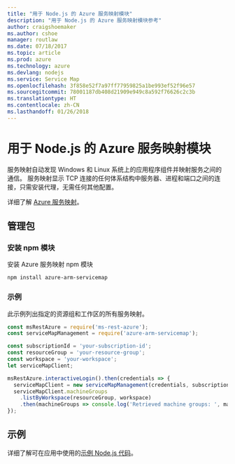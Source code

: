 ```yaml
---
title: "用于 Node.js 的 Azure 服务映射模块"
description: "用于 Node.js 的 Azure 服务映射模块参考"
author: craigshoemaker
ms.author: cshoe
manager: routlaw
ms.date: 07/18/2017
ms.topic: article
ms.prod: azure
ms.technology: azure
ms.devlang: nodejs
ms.service: Service Map
ms.openlocfilehash: 3f858e52f7a97ff77959825a1be993ef52f96e57
ms.sourcegitcommit: 78001187db408d21909e949c8a592f76626c2c3b
ms.translationtype: HT
ms.contentlocale: zh-CN
ms.lasthandoff: 01/26/2018
---
```

# <a name="azure-service-map-modules-for-nodejs"></a>用于 Node.js 的 Azure 服务映射模块

服务映射自动发现 Windows 和 Linux 系统上的应用程序组件并映射服务之间的通信。 服务映射显示 TCP 连接的任何体系结构中服务器、进程和端口之间的连接，只需安装代理，无需任何其他配置。

详细了解 [Azure 服务映射](https://docs.microsoft.com/azure/operations-management-suite/operations-management-suite-service-map)。

## <a name="management-package"></a>管理包

### <a name="install-the-npm-module"></a>安装 npm 模块

安装 Azure 服务映射 npm 模块

```bash
npm install azure-arm-servicemap
```

### <a name="example"></a>示例

此示例列出指定的资源组和工作区的所有服务映射。

```javascript
const msRestAzure = require('ms-rest-azure');
const serviceMapManagement = require('azure-arm-servicemap');

const subscriptionId = 'your-subscription-id';
const resourceGroup = 'your-resource-group';
const workspace = 'your-workspace';
let serviceMapClient;

msRestAzure.interactiveLogin().then(credentials => {
  serviceMapClient = new serviceMapManagement(credentials, subscriptionId);
  serviceMapClient.machineGroups
    .listByWorkspace(resourceGroup, workspace)
    .then(machineGroups => console.log('Retrieved machine groups: ', machineGroups));
});
```

## <a name="samples"></a>示例

详细了解可在应用中使用的[示例 Node.js 代码](https://azure.microsoft.com/resources/samples/?platform=nodejs)。
